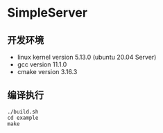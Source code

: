 # SimpleServer

## 开发环境

* linux kernel version 5.13.0 (ubuntu 20.04 Server)
* gcc version 11.1.0
* cmake version 3.16.3

## 编译执行
```shell
./build.sh
cd example
make
```